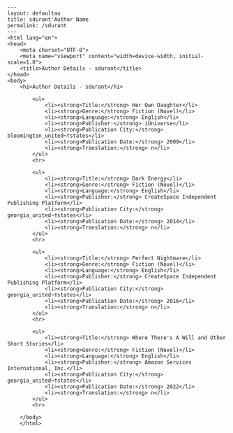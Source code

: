 
    ---
    layout: defaultau
    title: sdurant'Author Name 
    permalink: /sdurant
    ---
    <html lang="en">
    <head>
        <meta charset="UTF-8">
        <meta name="viewport" content="width=device-width, initial-scale=1.0">
        <title>Author Details - sdurant</title>
    </head>
    <body>
        <h1>Author Details - sdurant</h1>
        
            <ul>
                <li><strong>Title:</strong> Her Own Daughter</li>
                <li><strong>Genre:</strong> Fiction (Novel)</li>
                <li><strong>Language:</strong> English</li>
                <li><strong>Publisher:</strong> iUniverse</li>
                <li><strong>Publication City:</strong> bloomington_united¬†states</li>
                <li><strong>Publication Date:</strong> 2009</li>
                <li><strong>Translation:</strong> n</li>
            </ul>
            <hr>
            
            <ul>
                <li><strong>Title:</strong> Dark Energy</li>
                <li><strong>Genre:</strong> Fiction (Novel)</li>
                <li><strong>Language:</strong> English</li>
                <li><strong>Publisher:</strong> CreateSpace Independent Publishing Platform</li>
                <li><strong>Publication City:</strong> georgia_united¬†states</li>
                <li><strong>Publication Date:</strong> 2014</li>
                <li><strong>Translation:</strong> n</li>
            </ul>
            <hr>
            
            <ul>
                <li><strong>Title:</strong> Perfect Nightmare</li>
                <li><strong>Genre:</strong> Fiction (Novel)</li>
                <li><strong>Language:</strong> English</li>
                <li><strong>Publisher:</strong> CreateSpace Independent Publishing Platform</li>
                <li><strong>Publication City:</strong> georgia_united¬†states</li>
                <li><strong>Publication Date:</strong> 2016</li>
                <li><strong>Translation:</strong> n</li>
            </ul>
            <hr>
            
            <ul>
                <li><strong>Title:</strong> Where There's A Will and Other Short Stories</li>
                <li><strong>Genre:</strong> Fiction (Novel)</li>
                <li><strong>Language:</strong> English</li>
                <li><strong>Publisher:</strong> Amazon Services International, Inc.</li>
                <li><strong>Publication City:</strong> georgia_united¬†states</li>
                <li><strong>Publication Date:</strong> 2022</li>
                <li><strong>Translation:</strong> n</li>
            </ul>
            <hr>
            
        </body>
        </html>
        
